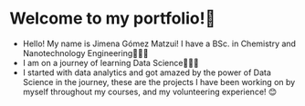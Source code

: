 # Welcome to my portfolio!💼

- Hello! My name is Jimena Gómez Matzui! I have a BSc. in Chemistry and Nanotechnology Engineering👩🏽‍🔬
- I am on a journey of learning Data Science👩🏽‍💻
- I started with data analytics and got amazed by the power of Data Science in the journey, these are
the projects I have been working on by myself throughout my courses, and my volunteering experience! 😊

 
